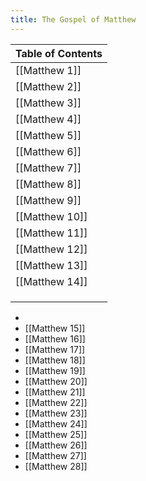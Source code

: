 ```yaml
---
title: The Gospel of Matthew
---
```


| Table of Contents |
| ----------------- |
| [[Matthew 1]]     |
| [[Matthew 2]]     |
| [[Matthew 3]]     |
| [[Matthew 4]]     |
| [[Matthew 5]]     |
| [[Matthew 6]]     |
| [[Matthew 7]]     |
| [[Matthew 8]]     |
| [[Matthew 9]]     |
| [[Matthew 10]]    |
| [[Matthew 11]]    |
| [[Matthew 12]]    |
| [[Matthew 13]]    |
| [[Matthew 14]]    |
|                   |
|                   |
|                   |

- 
- [[Matthew 15]]
- [[Matthew 16]]
- [[Matthew 17]]
- [[Matthew 18]]
- [[Matthew 19]]
- [[Matthew 20]]
- [[Matthew 21]]
- [[Matthew 22]]
- [[Matthew 23]]
- [[Matthew 24]]
- [[Matthew 25]]
- [[Matthew 26]]
- [[Matthew 27]]
- [[Matthew 28]]

